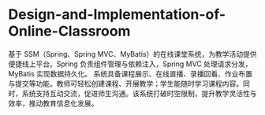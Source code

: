 # Design-and-Implementation-of-Online-Classroom
基于 SSM（Spring、Spring MVC、MyBatis）的在线课堂系统，为教学活动提供便捷线上平台。Spring 负责组件管理与依赖注入，Spring MVC 处理请求分发，MyBatis 实现数据持久化。  系统具备课程展示、在线直播、录播回看、作业布置与提交等功能。教师可轻松创建课程、开展教学；学生能随时学习课程内容。同时，系统支持互动交流，促进师生沟通。该系统打破时空限制，提升教学灵活性与效率，推动教育信息化发展。 
